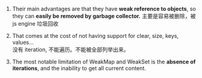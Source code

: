 1. Their main advantages are that they have **weak reference to objects**, so they can **easily be removed by garbage collector.**  主要是容易被删除，被js engine 垃圾回收

2. That comes at the cost of not having support for clear, size, keys, values…  
  没有 iteration, 不能遍历。不能被全部列举出来。

3. The most notable limitation of WeakMap and WeakSet is the **absence of iterations**, and the inability to get all current content.